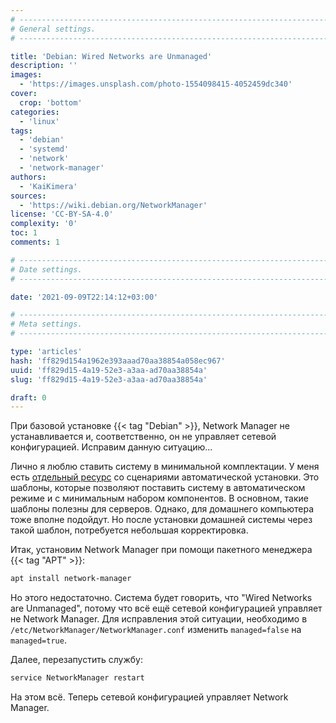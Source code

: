 ```yaml
---
# -------------------------------------------------------------------------------------------------------------------- #
# General settings.
# -------------------------------------------------------------------------------------------------------------------- #

title: 'Debian: Wired Networks are Unmanaged'
description: ''
images:
  - 'https://images.unsplash.com/photo-1554098415-4052459dc340'
cover:
  crop: 'bottom'
categories:
  - 'linux'
tags:
  - 'debian'
  - 'systemd'
  - 'network'
  - 'network-manager'
authors:
  - 'KaiKimera'
sources:
  - 'https://wiki.debian.org/NetworkManager'
license: 'CC-BY-SA-4.0'
complexity: '0'
toc: 1
comments: 1

# -------------------------------------------------------------------------------------------------------------------- #
# Date settings.
# -------------------------------------------------------------------------------------------------------------------- #

date: '2021-09-09T22:14:12+03:00'

# -------------------------------------------------------------------------------------------------------------------- #
# Meta settings.
# -------------------------------------------------------------------------------------------------------------------- #

type: 'articles'
hash: 'ff829d154a1962e393aaad70aa38854a058ec967'
uuid: 'ff829d15-4a19-52e3-a3aa-ad70aa38854a'
slug: 'ff829d15-4a19-52e3-a3aa-ad70aa38854a'

draft: 0
---
```


При базовой установке {{< tag "Debian" >}}, Network Manager не устанавливается и, соответственно, он не управляет сетевой конфигурацией. Исправим данную ситуацию...

<!--more-->

Лично я люблю ставить систему в минимальной комплектации. У меня есть [отдельный ресурс](https://uaik.github.io/) со сценариями автоматической установки. Это шаблоны, которые позволяют поставить систему в автоматическом режиме и с минимальным набором компонентов. В основном, такие шаблоны полезны для серверов. Однако, для домашнего компьютера тоже вполне подойдут. Но после установки домашней системы через такой шаблон, потребуется небольшая корректировка.

Итак, установим Network Manager при помощи пакетного менеджера {{< tag "APT" >}}:

```bash
apt install network-manager
```

Но этого недостаточно. Система будет говорить, что "Wired Networks are Unmanaged", потому что всё ещё сетевой конфигурацией управляет не Network Manager. Для исправления этой ситуации, необходимо в `/etc/NetworkManager/NetworkManager.conf` изменить `managed=false` на `managed=true`.

Далее, перезапустить службу:

```bash
service NetworkManager restart
```

На этом всё. Теперь сетевой конфигурацией управляет Network Manager.
